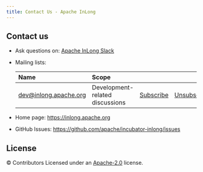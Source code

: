 ```yaml
---
title: Contact Us - Apache InLong
---
```


Contact us
-------
- Ask questions on: [Apache InLong Slack](https://the-asf.slack.com/archives/C01QAG6U00L)
- Mailing lists:

    | Name                                                                          | Scope                           |                                                                 |                                                                     |                                                                              |
    |:------------------------------------------------------------------------------|:--------------------------------|:----------------------------------------------------------------|:--------------------------------------------------------------------|:-----------------------------------------------------------------------------|
    | [dev@inlong.apache.org](mailto:dev@inlong.apache.org)     | Development-related discussions | [Subscribe](mailto:dev-subscribe@inlong.apache.org)   | [Unsubscribe](mailto:dev-unsubscribe@inlong.apache.org)   | [Archives](http://mail-archives.apache.org/mod_mbox/inlong-dev/)   |
	
- Home page: https://inlong.apache.org
- GitHub Issues: https://github.com/apache/incubator-inlong/issues



License
-------
© Contributors Licensed under an [Apache-2.0](LICENSE) license.


